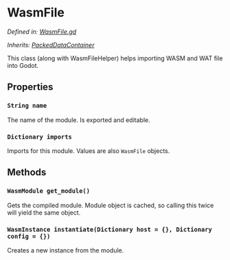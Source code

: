 # WasmFile

_Defined in: [WasmFile.gd](../out/addons/godot_wasm/WasmFile.gd)_

_Inherits: [PackedDataContainer](https://docs.godotengine.org/en/stable/classes/class_packeddatacontainer.html)_

This class (along with WasmFileHelper) helps importing WASM and WAT file into Godot.

## Properties

### `String name`

The name of the module. Is exported and editable.

### `Dictionary imports`

Imports for this module. Values are also `WasmFile` objects.

## Methods

### `WasmModule get_module()`

Gets the compiled module.
Module object is cached, so calling this twice will yield the same object.

### `WasmInstance instantiate(Dictionary host = {}, Dictionary config = {})`

Creates a new instance from the module.
